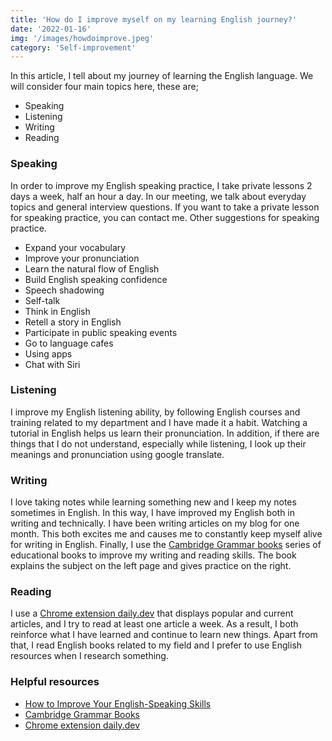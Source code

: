 ```yaml
---
title: 'How do I improve myself on my learning English journey?'
date: '2022-01-16'
img: '/images/howdoimprove.jpeg'
category: 'Self-improvement'
---
```


In this article, I tell about my journey of learning the English language. We will consider four main topics here, these are;

- Speaking
- Listening
- Writing
- Reading

### Speaking

In order to improve my English speaking practice, I take private lessons 2 days a week, half an hour a day. In our meeting, we talk about everyday topics and general interview questions. If you want to take a private lesson for speaking practice, you can contact me. Other suggestions for speaking practice.

- Expand your vocabulary
- Improve your pronunciation
- Learn the natural flow of English
- Build English speaking confidence
- Speech shadowing
- Self-talk
- Think in English
- Retell a story in English
- Participate in public speaking events
- Go to language cafes
- Using apps
- Chat with Siri

### Listening

I improve my English listening ability, by following English courses and training related to my department and I have made it a habit. Watching a tutorial in English helps us learn their pronunciation. In addition, if there are things that I do not understand, especially while listening, I look up their meanings and pronunciation using google translate.

### Writing

I love taking notes while learning something new and I keep my notes sometimes in English. In this way, I have improved my English both in writing and technically. I have been writing articles on my blog for one month. This both excites me and causes me to constantly keep myself alive for writing in English. Finally, I use the [Cambridge Grammar books](https://www.trendyol.com/cambridge-university-press/grammar-in-use-3-lu-set-p-36330649) series of educational books to improve my writing and reading skills. The book explains the subject on the left page and gives practice on the right.

### Reading

I use a [Chrome extension daily.dev](https://chrome.google.com/webstore/detail/dailydev-the-homepage-dev/jlmpjdjjbgclbocgajdjefcidcncaied) that displays popular and current articles, and I try to read at least one article a week. As a result, I both reinforce what I have learned and continue to learn new things. Apart from that, I read English books related to my field and I prefer to use English resources when I research something.

### Helpful resources

- [How to Improve Your English-Speaking Skills](https://www.fluentu.com/blog/english/how-to-improve-english-speaking-skills/)
- [Cambridge Grammar Books](https://www.trendyol.com/cambridge-university-press/grammar-in-use-3-lu-set-p-36330649)
- [Chrome extension daily.dev](https://chrome.google.com/webstore/detail/dailydev-the-homepage-dev/jlmpjdjjbgclbocgajdjefcidcncaied)
